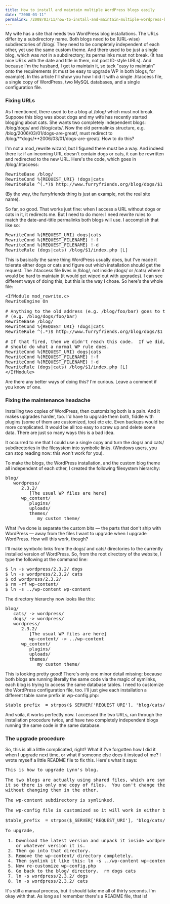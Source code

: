 ```yaml
---
title: How to install and maintain multiple WordPress blogs easily
date: "2008-03-11"
permalink: /2008/03/11/how-to-install-and-maintain-multiple-wordpress-blogs-easily/
---
```

My wife has a site that needs two WordPress blog installations. The URLs differ by a subdirectory name. Both blogs need to be (URL-wise) subdirectories of /blog/. They need to be completely independent of each other, yet use the same custom theme. And there used to be just a single blog, which was *not* in a subdirectory; its permalinks must not break. (It has nice URLs with the date and title in them, not post ID-style URLs). And because I'm the husband, I get to maintain it, so tack "easy to maintain" onto the requirements (it must be easy to upgrade WP in both blogs, for example). In this article I'll show you how I did it with a single .htaccess file, a single copy of WordPress, two MySQL databases, and a single configuration file.

### Fixing URLs

As I mentioned, there used to be a blog at /blog/ which must not break. Suppose this blog was about dogs and my wife has recently started blogging about cats. She wants two completely independent blogs: /blog/dogs/ and /blog/cats/. Now the old permalinks structure, e.g. /blog/2006/03/01/dogs-are-great/, must redirect to /blog/**dogs/**2006/03/01/dogs-are-great/. How to do this?

I'm not a mod_rewrite wizard, but I figured there must be a way. And indeed there is: if an incoming URL doesn't contain dogs or cats, it can be rewritten and redirected to the new URL. Here's the code, which goes in /blog/.htaccess:

<pre>RewriteBase /blog/
RewriteCond %{REQUEST_URI} !dogs|cats
RewriteRule ^(.*)$ http://www.furryfriends.org/blog/dogs/$1 [R]
</pre>

(By the way, the furryfriends thing is just an example, not the real site name).

So far, so good. That works just fine: when I access a URL without dogs or cats in it, it redirects me. But I need to do more: I need rewrite rules to match the date-and-title permalinks both blogs will use. I accomplish that like so:

<pre>RewriteCond %{REQUEST_URI} dogs|cats
RewriteCond %{REQUEST_FILENAME} !-f
RewriteCond %{REQUEST_FILENAME} !-d
RewriteRule (dogs|cats) /blog/$1/index.php [L]
</pre>

This is basically the same thing WordPress usually does, but I've made it tolerate either dogs or cats and figure out which installation should get the request. The .htaccess file lives in /blog/, not inside /dogs/ or /cats/ where it would be hard to maintain (it would get wiped out with upgrades). I can see different ways of doing this, but this is the way I chose. So here's the whole file:

<pre>&lt;IfModule mod_rewrite.c>
RewriteEngine On

# Anything to the old address (e.g. /blog/foo/bar) goes to the new address
# (e.g. /blog/dogs/foo/bar)
RewriteBase /blog/
RewriteCond %{REQUEST_URI} !dogs|cats
RewriteRule ^(.*)$ http://www.furryfriends.org/blog/dogs/$1 [R]

# If that fired, then we didn't reach this code.  If we did, then this rule
# should do what a normal WP rule does.
RewriteCond %{REQUEST_URI} dogs|cats
RewriteCond %{REQUEST_FILENAME} !-f
RewriteCond %{REQUEST_FILENAME} !-d
RewriteRule (dogs|cats) /blog/$1/index.php [L]
&lt;/IfModule>
</pre>

Are there any better ways of doing this? I'm curious. Leave a comment if you know of one.

### Fixing the maintenance headache

Installing two copies of WordPress, then customizing both is a pain. And it makes upgrades harder, too. I'd have to upgrade them both, fiddle with plugins (some of them are customized, too) etc etc. Even backups would be more complicated. It would be all too easy to screw up and delete some data. There are just so many ways this is a bad idea.

It occurred to me that I could use a single copy and turn the dogs/ and cats/ subdirectories in the filesystem into symbolic links. (Windows users, you can stop reading now: this won't work for you).

To make the blogs, the WordPress installation, and the custom blog theme all independent of each other, I created the following filesystem hierarchy:

<pre>blog/
   wordpress/
      2.3.2/
         [The usual WP files are here]
      wp_content/
         plugins/
         uploads/
         themes/
            my_custom_theme/
</pre>

What I've done is separate the custom bits &#8212; the parts that don't ship with WordPress &#8212; away from the files I want to upgrade when I upgrade WordPress. How will this work, though?

I'll make symbolic links from the dogs/ and cats/ directories to the currently installed version of WordPress. So, from the root directory of the website, I type the following at the command line:

<pre>$ ln -s wordpress/2.3.2/ dogs
$ ln -s wordpress/2.3.2/ cats
$ cd wordpress/2.3.2/
$ rm -rf wp-content/
$ ln -s ../wp-content wp-content
</pre>

The directory hierarchy now looks like this: 
<pre>blog/
   cats/ -&gt; wordpress/
   dogs/ -&gt; wordpress/
   wordpress/
      2.3.2/
         [The usual WP files are here]
         wp-content/ -&gt; ../wp-content
      wp_content/
         plugins/
         uploads/
         themes/
            my_custom_theme/
</pre>

This is looking pretty good! There's only one minor detail missing: because both blogs are running literally the same code via the magic of symlinks, each blog is trying to access the same database tables. I need to customize the WordPress configuration file, too. I'll just give each installation a different table name prefix in wp-config.php: 
<pre>$table_prefix  = strpos($_SERVER['REQUEST_URI'], 'blog/cats/') ? 'wp_cats_' : 'wp_dogs';
</pre>

And voila, it works perfectly now. I accessed the two URLs, ran through the installation procedure twice, and have two completely independent blogs running the same code in the same database.

### The upgrade procedure

So, this is all a little complicated, right? What if I've forgotten how I did it when I upgrade next time, or what if someone else does it instead of me? I wrote myself a little README file to fix this. Here's what it says:

<pre>This is how to upgrade Lynn's blog.

The two blogs are actually using shared files, which are symlinked to make
it so there is only one copy of files.  You can't change the files in one
without changing them in the other.

The wp-content subdirectory is symlinked.

The wp-config file is customized so it will work in either blog:

$table_prefix  = strpos($_SERVER['REQUEST_URI'], 'blog/cats/') ? 'wp_cats_' : 'wp_dogs';

To upgrade, 

 1. Download the latest version and unpack it inside wordpress/ as 2.3.2/
    or whatever version it is.
 2. Then go into that directory.
 3. Remove the wp-content/ directory completely.
 4. Then symlink it like this: ln -s ../wp-content wp-content
 5. Now re-customize wp-config.php
 6. Go back to the blog/ directory.  rm dogs cats
 7. ln -s wordpress/2.3.2/ dogs
 8. ln -s wordpress/2.3.2/ cats
</pre>

It's still a manual process, but it should take me all of thirty seconds. I'm okay with that. As long as I remember there's a README file, that is!
